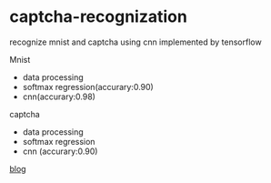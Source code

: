 # captcha-recognization
recognize mnist and captcha using cnn implemented by tensorflow

Mnist 
  - data processing
  - softmax regression(accurary:0.90)
  - cnn(accurary:0.98)

captcha

  - data processing
  - softmax regression 
  - cnn (accurary:0.90)



[blog](http://blog.csdn.net/ravi_jay/article/details/78632455)
